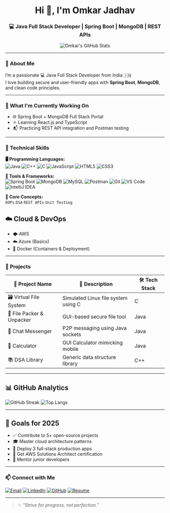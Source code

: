 <h1 align="center">Hi 👋, I'm Omkar Jadhav</h1>
<h3 align="center">💻 Java Full Stack Developer | Spring Boot | MongoDB | REST APIs</h3>

<p align="center">
  <img src="https://github-readme-stats.vercel.app/api?username=Omkar7143&show_icons=true&theme=radical" alt="Omkar's GitHub Stats" />
</p>

---

### 🚀 About Me

I’m a passionate 💻 Java Full Stack Developer from India 🇮🇳  
I love building secure and user-friendly apps with **Spring Boot**, **MongoDB**, and clean code principles.

---

### 🎯 What I'm Currently Working On

- 🌐 Spring Boot + MongoDB Full Stack Portal  
- ⚛️ Learning React.js and TypeScript  
- 📬 Practicing REST API integration and Postman testing  

---

### 🧠 Technical Skills

**🖥️ Programming Languages:**  
![Java](https://img.shields.io/badge/Java-007396?style=for-the-badge&logo=java&logoColor=white)
![C++](https://img.shields.io/badge/C++-00599C?style=for-the-badge&logo=c%2B%2B&logoColor=white)
![C](https://img.shields.io/badge/C-00599C?style=for-the-badge&logo=c&logoColor=white)
![JavaScript](https://img.shields.io/badge/JavaScript-F7DF1E?style=for-the-badge&logo=javascript&logoColor=black)
![HTML5](https://img.shields.io/badge/HTML5-E34F26?style=for-the-badge&logo=html5&logoColor=white)
![CSS3](https://img.shields.io/badge/CSS3-1572B6?style=for-the-badge&logo=css3&logoColor=white)

**🧰 Tools & Frameworks:**  
![Spring Boot](https://img.shields.io/badge/Spring%20Boot-6DB33F?style=for-the-badge&logo=spring-boot&logoColor=white)
![MongoDB](https://img.shields.io/badge/MongoDB-47A248?style=for-the-badge&logo=mongodb&logoColor=white)
![MySQL](https://img.shields.io/badge/MySQL-00000F?style=for-the-badge&logo=mysql&logoColor=white)
![Postman](https://img.shields.io/badge/Postman-FF6C37?style=for-the-badge&logo=postman&logoColor=white)
![Git](https://img.shields.io/badge/Git-F05032?style=for-the-badge&logo=git&logoColor=white)
![VS Code](https://img.shields.io/badge/VS%20Code-007ACC?style=for-the-badge&logo=visual-studio-code&logoColor=white)
![IntelliJ IDEA](https://img.shields.io/badge/IntelliJ%20IDEA-000000?style=for-the-badge&logo=intellij-idea&logoColor=white)

**🧩 Core Concepts:**  
`OOPs` `DSA` `REST APIs` `Unit Testing`

## ☁️ Cloud & DevOps

- 🌩️ AWS
- ☁️ Azure (Basics)
- 🐳 Docker (Containers & Deployment)
---

### 📌 Projects

| 🚧 Project Name | 📜 Description | 🛠 Tech Stack |
|----------------|----------------|---------------|
| 🗃 Virtual File System | Simulated Linux file system using C | C |
| 🔐 File Packer & Unpacker | GUI-based secure file tool | Java |
| 💬 Chat Messenger | P2P messaging using Java sockets | Java |
| 🧮 Calculator | GUI Calculator mimicking mobile | Java |
| 📚 DSA Library | Generic data structure library | C++ |

---

## 📊 GitHub Analytics

![GitHub Streak](https://streak-stats.demolab.com?user=Omkar7143&theme=dark)
![Top Langs](https://github-readme-stats.vercel.app/api/top-langs/?username=Omkar7143&layout=compact&theme=tokyonight)

---

## 🎯 Goals for 2025

- ✅ Contribute to 5+ open-source projects
- 🎓 Master cloud architecture patterns
- 🚀 Deploy 3 full-stack production apps
- 🏅 Get AWS Solutions Architect certification
- 🤝 Mentor junior developers

---

### 📫 Connect with Me

[![Email](https://img.shields.io/badge/Gmail-D14836?style=for-the-badge&logo=gmail&logoColor=white)](mailto:omkar.s.jadhav321@gmail.com)
[![LinkedIn](https://img.shields.io/badge/LinkedIn-blue?style=for-the-badge&logo=linkedin)](https://www.linkedin.com/in/omkar-jadhav321/)
[![GitHub](https://img.shields.io/badge/GitHub-black?style=for-the-badge&logo=github)](https://github.com/Omkar7143)
[![Resume](https://img.shields.io/badge/Resume-PDF-orange?style=for-the-badge&logo=adobeacrobatreader)](./Omkar%20Resume.pdf)

---

> ✨ *“Strive for progress, not perfection.”*

